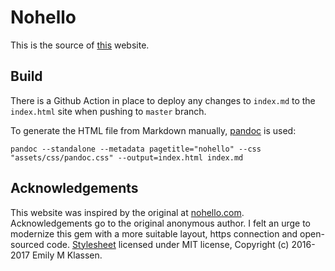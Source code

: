 # Nohello

This is the source of [this](https://sbmueller.github.io/nohello/) website.

## Build

There is a Github Action in place to deploy any changes to `index.md` to the
`index.html` site when pushing to `master` branch.

To generate the HTML file from Markdown manually,
[pandoc](https://github.com/jgm/pandoc) is used:

```
pandoc --standalone --metadata pagetitle="nohello" --css "assets/css/pandoc.css" --output=index.html index.md
```

## Acknowledgements

This website was inspired by the original at
[nohello.com](https://www.nohello.com/). Acknowledgements go to the original
anonymous author. I felt an urge to modernize this gem with a more suitable
layout, https connection and open-sourced code.
[Stylesheet](https://gist.github.com/forivall/7d5a304a8c3c809f0ba96884a7cf9d7e#file-gh-pandoc-css)
licensed under MIT license, Copyright (c) 2016-2017 Emily M Klassen.
